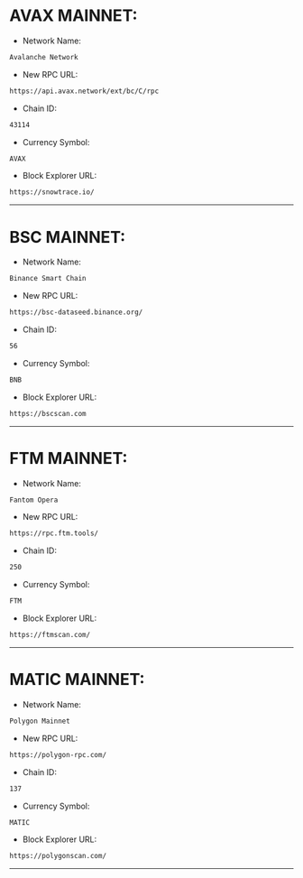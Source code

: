 # AVAX MAINNET:

- Network Name: 
```txt
Avalanche Network
```
 
- New RPC URL: 
```txt
https://api.avax.network/ext/bc/C/rpc
```
 
- Chain ID:
```txt
43114
```
 
- Currency Symbol: 
```txt
AVAX
```

- Block Explorer URL: 
```txt
https://snowtrace.io/
```

---

# BSC MAINNET:

- Network Name: 
```txt
Binance Smart Chain
```
 
- New RPC URL: 
```txt
https://bsc-dataseed.binance.org/
```
 
- Chain ID:
```txt
56
```
 
- Currency Symbol: 
```txt
BNB
```

- Block Explorer URL: 
```txt
https://bscscan.com
```

---

# FTM MAINNET:

- Network Name: 
```txt
Fantom Opera
```
 
- New RPC URL: 
```txt
https://rpc.ftm.tools/
```
 
- Chain ID:
```txt
250
```
 
- Currency Symbol: 
```txt
FTM
```

- Block Explorer URL: 
```txt
https://ftmscan.com/
```

---

# MATIC MAINNET:

- Network Name:
```txt
Polygon Mainnet
```
- New RPC URL:
```txt
https://polygon-rpc.com/
```

- Chain ID:
```txt
137
```

- Currency Symbol:
```txt
MATIC
```

- Block Explorer URL:
```txt
https://polygonscan.com/
```
---
